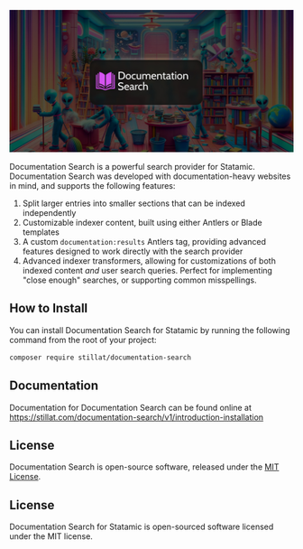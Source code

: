 ![](.art/banner.jpg)

Documentation Search is a powerful search provider for Statamic. Documentation Search was developed with documentation-heavy websites in mind, and supports the following features:

1. Split larger entries into smaller sections that can be indexed independently
2. Customizable indexer content, built using either Antlers or Blade templates
3. A custom `documentation:results` Antlers tag, providing advanced features designed to work directly with the search provider
4. Advanced indexer transformers, allowing for customizations of both indexed content *and* user search queries. Perfect for implementing "close enough" searches, or supporting common misspellings.

## How to Install

You can install Documentation Search for Statamic by running the following command from the root of your project:

``` bash
composer require stillat/documentation-search
```

## Documentation

Documentation for Documentation Search can be found online at https://stillat.com/documentation-search/v1/introduction-installation

## License

Documentation Search is open-source software, released under the [MIT License](https://github.com/Stillat/documentation-search/blob/main/LICENSE.md).

## License

Documentation Search for Statamic is open-sourced software licensed under the MIT license.
